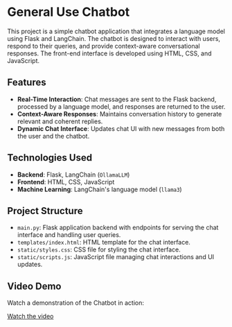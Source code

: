 # General Use Chatbot

This project is a simple chatbot application that integrates a language model using Flask and LangChain. The chatbot is designed to interact with users, respond to their queries, and provide context-aware conversational responses. The front-end interface is developed using HTML, CSS, and JavaScript.

## Features

- **Real-Time Interaction**: Chat messages are sent to the Flask backend, processed by a language model, and responses are returned to the user.
- **Context-Aware Responses**: Maintains conversation history to generate relevant and coherent replies.
- **Dynamic Chat Interface**: Updates chat UI with new messages from both the user and the chatbot.

## Technologies Used

- **Backend**: Flask, LangChain (`OllamaLLM`)
- **Frontend**: HTML, CSS, JavaScript
- **Machine Learning**: LangChain's language model (`llama3`)

 
## Project Structure
- `main.py`: Flask application backend with endpoints for serving the chat interface and handling user queries.
- `templates/index.html`: HTML template for the chat interface.
- `static/styles.css`: CSS file for styling the chat interface.
- `static/scripts.js`: JavaScript file managing chat interactions and UI updates.

## Video Demo

Watch a demonstration of the Chatbot in action:

[Watch the video](https://github.com/ghaydamal/GeneralUse_Chatbot/raw/main/IMG_5083.MP4)
